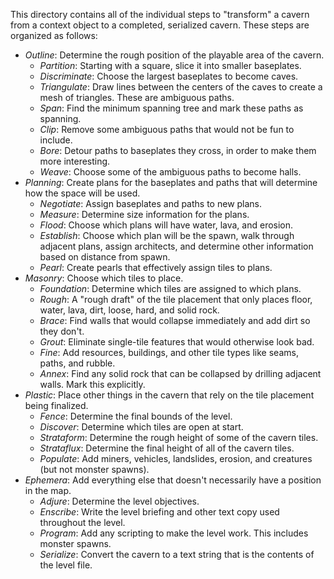 This directory contains all of the individual steps to "transform" a cavern from a context object to a completed, serialized cavern. These steps are organized as follows:

- *Outline*: Determine the rough position of the playable area of the cavern.
  - *Partition*: Starting with a square, slice it into smaller baseplates.
  - *Discriminate*: Choose the largest baseplates to become caves.
  - *Triangulate*: Draw lines between the centers of the caves to create a mesh of triangles. These are ambiguous paths.
  - *Span*: Find the minimum spanning tree and mark these paths as spanning.
  - *Clip*: Remove some ambiguous paths that would not be fun to include.
  - *Bore*: Detour paths to baseplates they cross, in order to make them more interesting.
  - *Weave*: Choose some of the ambiguous paths to become halls.
- *Planning*: Create plans for the baseplates and paths that will determine how the space will be used.
  - *Negotiate*: Assign baseplates and paths to new plans.
  - *Measure*: Determine size information for the plans.
  - *Flood*: Choose which plans will have water, lava, and erosion.
  - *Establish*: Choose which plan will be the spawn, walk through adjacent plans, assign architects, and determine other information based on distance from spawn.
  - *Pearl*: Create pearls that effectively assign tiles to plans.
- *Masonry*: Choose which tiles to place.
  - *Foundation*: Determine which tiles are assigned to which plans.
  - *Rough*: A "rough draft" of the tile placement that only places floor, water, lava, dirt, loose, hard, and solid rock.
  - *Brace*: Find walls that would collapse immediately and add dirt so they don't.
  - *Grout*: Eliminate single-tile features that would otherwise look bad.
  - *Fine*: Add resources, buildings, and other tile types like seams, paths, and rubble.
  - *Annex*: Find any solid rock that can be collapsed by drilling adjacent walls. Mark this explicitly.
- *Plastic*: Place other things in the cavern that rely on the tile placement being finalized.
  - *Fence*: Determine the final bounds of the level.
  - *Discover*: Determine which tiles are open at start.
  - *Strataform*: Determine the rough height of some of the cavern tiles.
  - *Strataflux*: Determine the final height of all of the cavern tiles.
  - *Populate*: Add miners, vehicles, landslides, erosion, and creatures (but not monster spawns).
- *Ephemera*: Add everything else that doesn't necessarily have a position in the map.
  - *Adjure*: Determine the level objectives.
  - *Enscribe*: Write the level briefing and other text copy used throughout the level.
  - *Program*: Add any scripting to make the level work. This includes monster spawns.
  - *Serialize*: Convert the cavern to a text string that is the contents of the level file. 